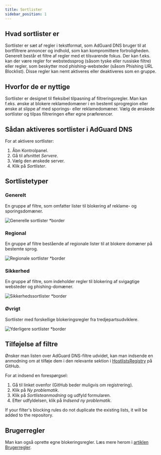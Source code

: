 ```yaml
---
title: Sortlister
sidebar_position: 1
---
```


## Hvad sortlister er

Sortlister er sæt af regler i tekstformat, som AdGuard DNS bruger til at bortfiltrere annoncer og indhold, som kan kompromittere fortroligheden. Generelt består et filtre af regler med et tilsvarende fokus. Der kan f.eks. kan der være regler for webstedssprog (såsom tyske eller russiske filtre) eller regler, som beskytter mod phishing-websteder (såsom Phishing URL Blocklist). Disse regler kan nemt aktiveres eller deaktiveres som en gruppe.

## Hvorfor de er nyttige

Sortlister er designet til fleksibel tilpasning af filtreringsregler. Man kan f.eks. ønske at blokere reklamedomæner i en bestemt sprogregion eller ønske at slippe af med sporings- eller reklamedomæner. Vælg de ønskede sortlister og tilpas filtreringen efter egne præferencer.

## Sådan aktiveres sortlister i AdGuard DNS

For at aktivere sortlister:

1. Åbn Kontrolpanel.
2. Gå til afsnittet _Servere_.
3. Vælg den ønskede server.
4. Klik på _Sortlister_.

## Sortlistetyper

### Generelt

En gruppe af filtre, som omfatter lister til blokering af reklame- og sporingsdomæner.

![Generelle sortlister \*border](https://cdn.adtidy.org/content/kb/dns/private/new_dns/blocklists/general.png)

### Regional

En gruppe af filtre bestående af regionale lister til at blokere domæner på bestemte sprog.

![Regionale sortlister \*border](https://cdn.adtidy.org/content/kb/dns/private/new_dns/blocklists/regional.png)

### Sikkerhed

En gruppe af filtre, som indeholder regler til blokering af svigagtige websteder og phishing-domæner.

![Sikkerhedssortlister \*border](https://cdn.adtidy.org/content/kb/dns/private/new_dns/blocklists/security.png)

### Øvrigt

Sortlister med forskellige blokeringsregler fra tredjepartsudviklere.

![Yderligere sortlister \*border](https://cdn.adtidy.org/content/kb/dns/private/new_dns/blocklists/other.png)

## Tilføjelse af filtre

Ønsker man listen over AdGuard DNS-filtre udvidet, kan man indsende en anmodning om at tilføje dem i den relevante sektion i [HostlistsRegistry](https://github.com/AdguardTeam/HostlistsRegistry) på GitHub.

For at indsend en forespørgsel:

1. Gå til linket ovenfor (GitHub beder muligvis om registrering).
2. Klik på _Ny problematik_.
3. Klik på _Sortlisteanmodning_ og udfyld formularen.
4. Efter udfyldelsen, klik på _Indsend ny problematik_.

If your filter's blocking rules do not duplicate the existing lists, it will be added to the repository.

## Brugerregler

Man kan også oprette egne blokeringsregler.
Læs mere herom i [artiklen Brugerregler](/private-dns/setting-up-filtering/user-rules.md).
